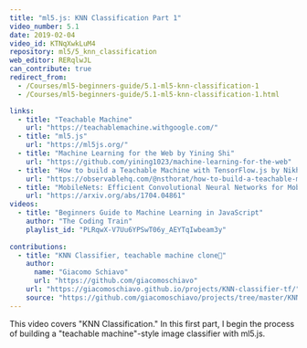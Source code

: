 ```yaml
---
title: "ml5.js: KNN Classification Part 1"
video_number: 5.1
date: 2019-02-04
video_id: KTNqXwkLuM4
repository: ml5/5_knn_classification
web_editor: RERqlwJL
can_contribute: true
redirect_from:
  - /Courses/ml5-beginners-guide/5.1-ml5-knn-classification-1
  - /Courses/ml5-beginners-guide/5.1-ml5-knn-classification-1.html

links:
  - title: "Teachable Machine"
    url: "https://teachablemachine.withgoogle.com/"
  - title: "ml5.js"
    url: "https://ml5js.org/"
  - title: "Machine Learning for the Web by Yining Shi"
    url: "https://github.com/yining1023/machine-learning-for-the-web"
  - title: "How to build a Teachable Machine with TensorFlow.js by Nikhil Thorat"
    url: "https://observablehq.com/@nsthorat/how-to-build-a-teachable-machine-with-tensorflow-js"
  - title: "MobileNets: Efficient Convolutional Neural Networks for Mobile Vision Applications"
    url: "https://arxiv.org/abs/1704.04861"
videos:
  - title: "Beginners Guide to Machine Learning in JavaScript"
    author: "The Coding Train"
    playlist_id: "PLRqwX-V7Uu6YPSwT06y_AEYTqIwbeam3y"
    
contributions:
  - title: "KNN Classifier, teachable machine clone🤖"
    author:
      name: "Giacomo Schiavo"
      url: "https://github.com/giacomoschiavo"
    url: "https://giacomoschiavo.github.io/projects/KNN-classifier-tf/"
    source: "https://github.com/giacomoschiavo/projects/tree/master/KNN-classifier-tf"
---
```


This video covers "KNN Classification." In this first part, I begin the process of building a "teachable machine"-style image classifier with ml5.js.
